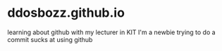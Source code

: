 # ddosbozz.github.io
learning about github with my lecturer in KIT
I'm a newbie
trying to do a commit
sucks at using github
